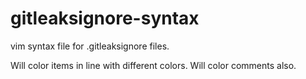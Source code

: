 # gitleaksignore-syntax

vim syntax file for .gitleaksignore files.

Will color items in line with different colors. Will color comments also.

